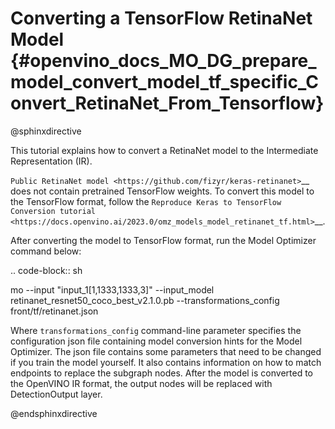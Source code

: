 # Converting a TensorFlow RetinaNet Model {#openvino_docs_MO_DG_prepare_model_convert_model_tf_specific_Convert_RetinaNet_From_Tensorflow}

@sphinxdirective

This tutorial explains how to convert a RetinaNet model to the Intermediate Representation (IR).

`Public RetinaNet model <https://github.com/fizyr/keras-retinanet>`__ does not contain pretrained TensorFlow weights.
To convert this model to the TensorFlow format, follow the `Reproduce Keras to TensorFlow Conversion tutorial <https://docs.openvino.ai/2023.0/omz_models_model_retinanet_tf.html>`__. 

After converting the model to TensorFlow format, run the Model Optimizer command below:

.. code-block:: sh

   mo --input "input_1[1,1333,1333,3]" --input_model retinanet_resnet50_coco_best_v2.1.0.pb --transformations_config front/tf/retinanet.json


Where ``transformations_config`` command-line parameter specifies the configuration json file containing model conversion hints for the Model Optimizer.
The json file contains some parameters that need to be changed if you train the model yourself. It also contains information on how to match endpoints
to replace the subgraph nodes. After the model is converted to the OpenVINO IR format, the output nodes will be replaced with DetectionOutput layer.

@endsphinxdirective
